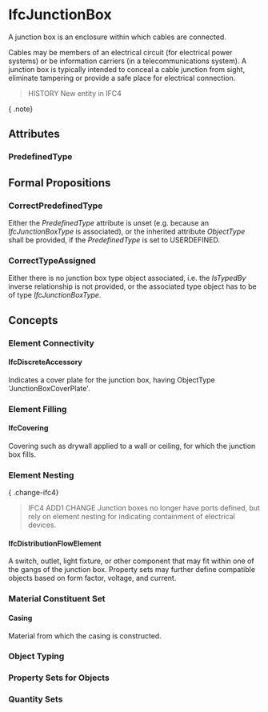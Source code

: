# IfcJunctionBox

A junction box is an enclosure within which cables are connected.

Cables may be members of an electrical circuit (for electrical power systems) or be information carriers (in a telecommunications system). A junction box is typically intended to conceal a cable junction from sight, eliminate tampering or provide a safe place for electrical connection.

> HISTORY  New entity in IFC4

{ .note}
>

## Attributes

### PredefinedType


## Formal Propositions

### CorrectPredefinedType
Either the _PredefinedType_ attribute is unset (e.g. because an _IfcJunctionBoxType_ is associated), or the inherited attribute _ObjectType_ shall be provided, if the _PredefinedType_ is set to USERDEFINED.

### CorrectTypeAssigned
Either there is no junction box type object associated, i.e. the _IsTypedBy_ inverse relationship is not provided, or the associated type object has to be of type _IfcJunctionBoxType_.

## Concepts

### Element Connectivity



#### IfcDiscreteAccessory

Indicates a cover plate for the junction box, having ObjectType 'JunctionBoxCoverPlate'.

### Element Filling



#### IfcCovering

Covering such as drywall applied to a wall or ceiling, for which the junction box fills.

### Element Nesting

{ .change-ifc4}
> IFC4 ADD1 CHANGE  Junction boxes no longer have ports defined, but rely on element nesting for indicating containment of electrical devices.

#### IfcDistributionFlowElement

A switch, outlet, light fixture, or other component that may fit within one of the gangs of the junction box. Property sets may further define compatible objects based on form factor, voltage, and current.

### Material Constituent Set



#### Casing

Material from which the casing is constructed.

### Object Typing



### Property Sets for Objects



### Quantity Sets



